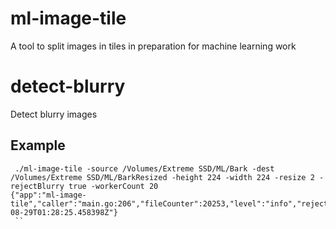 # ml-image-tile
A tool to split images in tiles in preparation for machine learning work

# detect-blurry
Detect blurry images


## Example

```
 ./ml-image-tile -source /Volumes/Extreme SSD/ML/Bark -dest /Volumes/Extreme SSD/ML/BarkResized -height 224 -width 224 -resize 2 -rejectBlurry true -workerCount 20
{"app":"ml-image-tile","caller":"main.go:206","fileCounter":20253,"level":"info","rejectedBlurryCounter":2348,"tileCounter":695662,"ts":"2021-08-29T01:28:25.458398Z"}
 ``